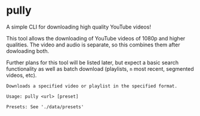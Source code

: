 pully
=====

A simple CLI for downloading high quality YouTube videos!

This tool allows the downloading of YouTube videos of 1080p and higher qualities. The video and audio is separate, so this combines them after dowloading both.

Further plans for this tool will be listed later, but expect a basic search functionality as well as batch download (playlists, `n` most recent, segmented videos, etc).

```
Downloads a specified video or playlist in the specified format.

Usage: pully <url> [preset]

Presets: See './data/presets'
```
